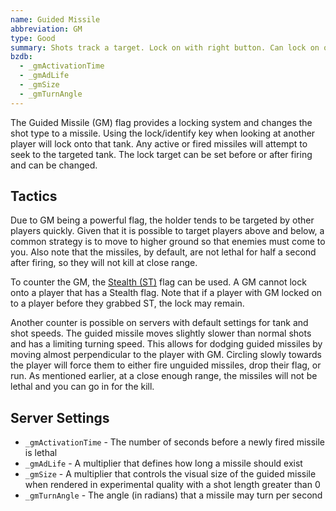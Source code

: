 ```yaml
---
name: Guided Missile
abbreviation: GM
type: Good
summary: Shots track a target. Lock on with right button. Can lock on or retarget after firing.
bzdb:
  - _gmActivationTime
  - _gmAdLife
  - _gmSize
  - _gmTurnAngle
---
```


The Guided Missile (GM) flag provides a locking system and changes the shot type to a missile. Using the lock/identify key when looking at another player will lock onto that tank. Any active or fired missiles will attempt to seek to the targeted tank. The lock target can be set before or after firing and can be changed.

## Tactics

Due to GM being a powerful flag, the holder tends to be targeted by other players quickly. Given that it is possible to target players above and below, a common strategy is to move to higher ground so that enemies must come to you. Also note that the missiles, by default, are not lethal for half a second after firing, so they will not kill at close range.

To counter the GM, the [Stealth (ST)](../stealth/) flag can be used. A GM cannot lock onto a player that has a Stealth flag. Note that if a player with GM locked on to a player before they grabbed ST, the lock may remain.

Another counter is possible on servers with default settings for tank and shot speeds. The guided missile moves slightly slower than normal shots and has a limiting turning speed. This allows for dodging guided missiles by moving almost perpendicular to the player with GM. Circling slowly towards the player will force them to either fire unguided missiles, drop their flag, or run. As mentioned earlier, at a close enough range, the missiles will not be lethal and you can go in for the kill.

## Server Settings

- `_gmActivationTime` - The number of seconds before a newly fired missile is lethal
- `_gmAdLife` - A multiplier that defines how long a missile should exist
- `_gmSize` - A multiplier that controls the visual size of the guided missile when rendered in experimental quality with a shot length greater than 0
- `_gmTurnAngle` - The angle (in radians) that a missile may turn per second
